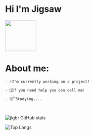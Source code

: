 # Hi I'm Jigsaw

<img src="https://discord.c99.nl/widget/theme-3/242435108504731648.png" style="width: 100px;">  


# About me:

```
- 💦I'm currently working on a project!
 
- 👊If you need help you can call me!
 
- 😴Studying....
```
<br/>

<div>

![jigbr GitHub stats](https://github-readme-stats.vercel.app/api?username=jigbr&show_icons=true&theme=algolia) 

</div>
      



![Top Langs](https://github-readme-stats.vercel.app/api/top-langs/?username=jigbr&langs_count=8&theme=algolia)
